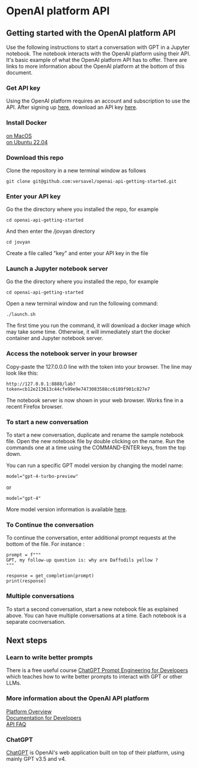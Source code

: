 # OpenAI platform API

## Getting started with the OpenAI platform API

Use the following instructions to start a conversation with GPT in a Jupyter notebook. The notebook interacts with the OpenAI platform using their API. It's basic example of what the OpenAI platform API has to offer. There are links to more information about the OpenAI platform at the bottom of this document.

### Get API key
Using the OpenAI platform requires an account and subscription to use the API. After signing up [here](https://platform.openai.com/signup), download an API key [here](https://platform.openai.com/api-keys).

### Install Docker 
[on MacOS](install_docker_macos.md)  
[on Ubuntu 22.04](install_docker_ubuntu.md)

### Download this repo
Clone the repository in a new terminal window as follows
```
git clone git@github.com:versavel/openai-api-getting-started.git
```
### Enter your API key
Go the the directory where you installed the repo, for example
```
cd openai-api-getting-started
```
And then enter the /jovyan directory
```
cd jovyan
```
Create a file called "key" and enter your API key in the file

### Launch a Jupyter notebook server
Go the the directory where you installed the repo, for example
```
cd openai-api-getting-started
```
Open a new terminal window and run the following command:
```
./launch.sh
```
The first time you run the command, it will download a docker image which may take some time. Otherwise, it will immediately start the docker container and Jupyter notebook server.

### Access the notebook server in your browser
Copy-paste the 127.0.0.0 line with the token into your browser. The line may look like this:
```
http://127.0.0.1:8888/lab?token=cb12e213613c44cfe99e9e7473083588cc6189f901c827e7
```
The notebook server is now shown in your web browser. Works fine in a recent Firefox browser.

### To start a new conversation
To start a new conversation, duplicate and rename the sample notebook file. Open the new notebook file by double clicking on the name. Run the commands one at a time using the COMMAND-ENTER keys, from the top down.   

You can run a specific GPT model version by changing the model name:
```
model="gpt-4-turbo-preview"
```
or
```
model="gpt-4"
```
More model version information is available [here](https://platform.openai.com/docs/models/gpt-4-and-gpt-4-turbops://platform.openai.com/docs/models/gpt-4-and-gpt-4-turbo).  


### To Continue the conversation
To continue the conversation, enter additional prompt requests at the bottom of the file. For instance :
```
prompt = f"""
GPT, my follow-up question is: why are Daffodils yellow ?
"""

response = get_completion(prompt)
print(response)
```

### Multiple conversations
To start a second conversation, start a new notebook file as explained above. You can have multiple conversations at a time. Each notebook is a separate cocnversation.

## Next steps

### Learn to write better prompts
There is a free useful course [ChatGPT Prompt Engineering for Developers](https://www.deeplearning.ai/short-courses/chatgpt-prompt-engineering-for-developers/) which teaches how to write better prompts to interact with GPT or other LLMs.

### More information about the OpenAI API platform

[Platform Overview](https://openai.com/product)  
[Documentation for Developers](https://platform.openai.com/overview)  
[API FAQ](https://help.openai.com/en/collections/3675931-api)  

### ChatGPT
[ChatGPT](https://chat.openai.com/) is OpenAI's web application built on top of their platform, using mainly GPT v3.5 and v4.
